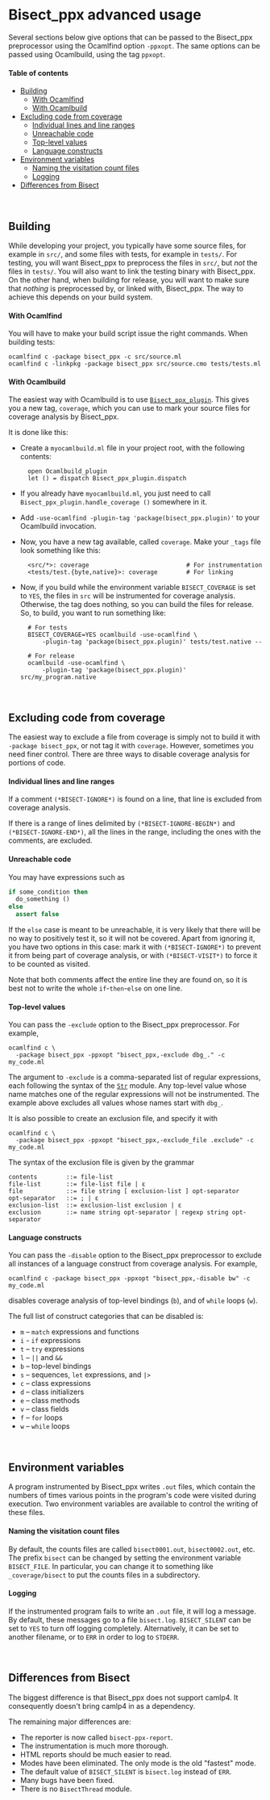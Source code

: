 # Bisect_ppx advanced usage

Several sections below give options that can be passed to the Bisect_ppx
preprocessor using the Ocamlfind option `-ppxopt`. The same options can be
passed using Ocamlbuild, using the tag `ppxopt`.

#### Table of contents

- [Building](#Building)
  - [With Ocamlfind](#Ocamlfind)
  - [With Ocamlbuild](#Ocamlbuild)
- [Excluding code from coverage](#Excluding)
  - [Individual lines and line ranges](#ExcludingLines)
  - [Unreachable code](#UnreachableCode)
  - [Top-level values](#ExcludingValues)
  - [Language constructs](#ExcludingConstructs)
- [Environment variables](#EnvironmentVariables)
  - [Naming the visitation count files](#OutFiles)
  - [Logging](#Logging)
- [Differences from Bisect](#Bisect)



<br>

<a id="Building"></a>
## Building

While developing your project, you typically have some source files, for example
in `src/`, and some files with tests, for example in `tests/`. For testing, you
will want Bisect_ppx to preprocess the files in `src/`, but *not* the files in
`tests/`. You will also want to link the testing binary with Bisect_ppx. On the
other hand, when building for release, you will want to make sure that *nothing*
is preprocessed by, or linked with, Bisect_ppx. The way to achieve this depends
on your build system.

<a id="Ocamlfind"></a>
#### With Ocamlfind

You will have to make your build script issue the right commands. When building
tests:

```
ocamlfind c -package bisect_ppx -c src/source.ml
ocamlfind c -linkpkg -package bisect_ppx src/source.cmo tests/tests.ml
```

<a id="Ocamlbuild"></a>
#### With Ocamlbuild

The easiest way with Ocamlbuild is to use
[`Bisect_ppx_plugin`][Bisect_ppx_plugin]. This gives you a new tag, `coverage`,
which you can use to mark your source files for coverage analysis by Bisect_ppx.

It is done like this:

- Create a `myocamlbuild.ml` file in your project root, with the following
  contents:

        open Ocamlbuild_plugin
        let () = dispatch Bisect_ppx_plugin.dispatch

- If you already have `myocamlbuild.ml`, you just need to call
  `Bisect_ppx_plugin.handle_coverage ()` somewhere in it.
- Add `-use-ocamlfind -plugin-tag 'package(bisect_ppx.plugin)'` to your
  Ocamlbuild invocation.
- Now, you have a new tag available, called `coverage`. Make your `_tags` file
  look something like this:

        <src/*>: coverage                           # For instrumentation
        <tests/test.{byte,native}>: coverage        # For linking

- Now, if you build while the environment variable `BISECT_COVERAGE` is set to
  `YES`, the files in `src` will be instrumented for coverage analysis.
  Otherwise, the tag does nothing, so you can build the files for release. So,
  to build, you want to run something like:

        # For tests
        BISECT_COVERAGE=YES ocamlbuild -use-ocamlfind \
            -plugin-tag 'package(bisect_ppx.plugin)' tests/test.native --

        # For release
        ocamlbuild -use-ocamlfind \
            -plugin-tag 'package(bisect_ppx.plugin)' src/my_program.native



<br>

<a id="Excluding"></a>
## Excluding code from coverage

The easiest way to exclude a file from coverage is simply not to build it with
`-package bisect_ppx`, or not tag it with `coverage`. However, sometimes you
need finer control. There are three ways to disable coverage analysis for
portions of code.

<a id="ExcludingLines"></a>
#### Individual lines and line ranges

If a comment `(*BISECT-IGNORE*)` is found on a line, that line is excluded from
coverage analysis.

If there is a range of lines delimited by `(*BISECT-IGNORE-BEGIN*)` and
`(*BISECT-IGNORE-END*)`, all the lines in the range, including the ones with the
comments, are excluded.

<a id="UnreachableCode"></a>
#### Unreachable code

You may have expressions such as

```ocaml
if some_condition then
  do_something ()
else
  assert false
```

If the `else` case is meant to be unreachable, it is very likely that there will
be no way to positively test it, so it will not be covered. Apart from ignoring
it, you have two options in this case: mark it with `(*BISECT-IGNORE*)` to
prevent it from being part of coverage analysis, or with `(*BISECT-VISIT*)` to
force it to be counted as visited.

Note that both comments affect the entire line they are found on, so it is best
not to write the whole `if`-`then`-`else` on one line.

<a id="ExcludingValues"></a>
#### Top-level values

You can pass the `-exclude` option to the Bisect_ppx preprocessor. For example,

```
ocamlfind c \
  -package bisect_ppx -ppxopt "bisect_ppx,-exclude dbg_." -c my_code.ml
```

The argument to `-exclude` is a comma-separated list of regular expressions,
each following the syntax of the [`Str`][Str] module. Any top-level value whose
name matches one of the regular expressions will not be instrumented. The
example above excludes all values whose names start with `dbg_`.

It is also possible to create an exclusion file, and specify it with

```
ocamlfind c \
  -package bisect_ppx -ppxopt "bisect_ppx,-exclude_file .exclude" -c my_code.ml
```

The syntax of the exclusion file is given by the grammar

```
contents        ::= file-list
file-list       ::= file-list file | ε
file            ::= file string [ exclusion-list ] opt-separator
opt-separator   ::= ; | ε
exclusion-list  ::= exclusion-list exclusion | ε
exclusion       ::= name string opt-separator | regexp string opt-separator
```

<a id="ExcludingConstructs"></a>
#### Language constructs

You can pass the `-disable` option to the Bisect_ppx preprocessor to exclude all
instances of a language construct from coverage analysis. For example,

```
ocamlfind c -package bisect_ppx -ppxopt "bisect_ppx,-disable bw" -c my_code.ml
```

disables coverage analysis of top-level bindings (`b`), and of `while` loops
(`w`).

The full list of construct categories that can be disabled is:

- `m` – `match` expressions and functions
- `i` - `if` expressions
- `t` – `try` expressions
- `l` – `||` and `&&`
- `b` – top-level bindings
- `s` – sequences, `let` expressions, and `|>`
- `c` – class expressions
- `d` – class initializers
- `e` – class methods
- `v` – class fields
- `f` – `for` loops
- `w` – `while` loops



<br>

<a id="EnvironmentVariables"></a>
## Environment variables

A program instrumented by Bisect_ppx writes `.out` files, which contain the
numbers of times various points in the program's code were visited during
execution. Two environment variables are available to control the writing of
these files.

<a id="OutFiles"></a>
#### Naming the visitation count files

By default, the counts files are called  `bisect0001.out`, `bisect0002.out`,
etc. The prefix `bisect` can be changed by setting the environment variable
`BISECT_FILE`. In particular, you can change it to something like
`_coverage/bisect` to put the counts files in a subdirectory.

<a id="Logging"></a>
#### Logging

If the instrumented program fails to write an `.out` file, it will log a
message. By default, these messages go to a file `bisect.log`. `BISECT_SILENT`
can be set to `YES` to turn off logging completely. Alternatively, it can be set
to another filename, or to `ERR` in order to log to `STDERR`.



<br>

<a id="Differences"></a>
## Differences from Bisect

The biggest difference is that Bisect_ppx does not support camlp4. It
consequently doesn't bring camlp4 in as a dependency.

The remaining major differences are:
- The reporter is now called `bisect-ppx-report`.
- The instrumentation is much more thorough.
- HTML reports should be much easier to read.
- Modes have been eliminated. The only mode is the old "fastest" mode.
- The default value of `BISECT_SILENT` is `bisect.log` instead of `ERR`.
- Many bugs have been fixed.
- There is no `BisectThread` module.



[Str]: http://caml.inria.fr/pub/docs/manual-ocaml/libref/Str.html#VALregexp
[Bisect_ppx_plugin]: https://github.com/rleonid/bisect_ppx/blob/master/src/ocamlbuild/bisect_ppx_plugin.mli
